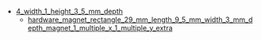* [4_width_1_height_3_5_mm_depth](4_width_1_height_3_5_mm_depth)
  * [hardware_magnet_rectangle_29_mm_length_9_5_mm_width_3_mm_depth_magnet_1_multiple_x_1_multiple_y_extra](4_width_1_height_3_5_mm_depth/hardware_magnet_rectangle_29_mm_length_9_5_mm_width_3_mm_depth_magnet_1_multiple_x_1_multiple_y_extra)
